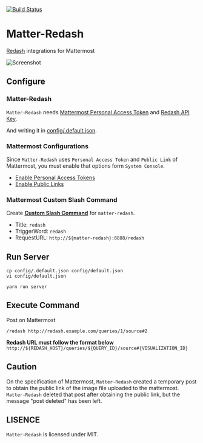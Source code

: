 [![Build Status](https://travis-ci.org/kaakaa/matter-redash.svg?branch=master)](https://travis-ci.org/kaakaa/matter-redash)

# Matter-Redash

[Redash](https://redash.io) integrations for Mattermost

![Screenshot](https://raw.githubusercontent.com/kaakaa/matter-redash/images/matter-redash.gif)

## Configure

### Matter-Redash

`Matter-Redash` needs [Mattermost Personal Access Token](https://docs.mattermost.com/developer/personal-access-tokens.html) and [Redash API Key](http://help.redash.io/article/128-api-key-authentication).

And writing it in [config/.default.json](https://github.com/kaakaa/matter-redash/blob/master/config/.default.json).

### Mattermost Configurations

Since `Matter-Redash` uses `Personal Access Token` and `Public Link` of Mattermost, you must enable that options form `System Console`.

* [Enable Personal Access Tokens](https://docs.mattermost.com/administration/config-settings.html#enable-personal-access-tokens)
* [Enable Public Links](https://docs.mattermost.com/administration/config-settings.html#public-links)

### Mattermost Custom Slash Command

Create [**Custom Slash Command**](https://docs.mattermost.com/developer/slash-commands.html#custom-slash-command) for `matter-redash`.

* Title: `redash`
* TriggerWord: `redash`
* RequestURL: `http://${matter-redash}:8888/redash`

## Run Server

```
cp config/.default.json config/default.json
vi config/default.json

yarn run server
```

## Execute Command

Post on Mattermost  

```
/redash http://redash.example.com/queries/1/source#2
```

**Redash URL must follow the format below**  
`http://${REDASH_HOST}/queries/${QUERY_ID}/source#{VISUALIZATION_ID}`

## Caution

On the specification of Mattermost, `Matter-Redash` created a temporary post to obtain the public link of the image file uploaded to the mattermost.
`Matter-Redash` deleted that post after obtaining the public link, but the message "post deleted" has been left.

## LISENCE

`Matter-Redash` is licensed under MIT.